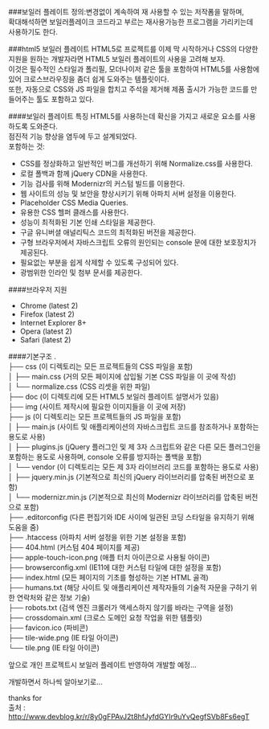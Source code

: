  ###보일러 플레이트
 정의:변경없이 계속하여 재 사용할 수 있는 저작폼을 말하며,  
 확대해석하면 보일러플레이크 코드라고 부르는 재사용가능한 프로그램을 가리키는데 사용하기도 한다.
 
 
 ###html5 보일러 플레이트
 HTML5로 프로젝트를 이제 막 시작하거나 CSS의 다양한 지원을 원하는 개발자라면 HTML5 보일러 플레이트의 사용을 고려해 보자.   
 이것은 필수적인 스타일과 폴리필, 모더나이저 같은 툴을 포함하여 HTML5를 사용함에 있어 크로스브라우징을 좀더 쉽게 도와주는 템플릿이다.  
 또한, 자동으로 CSS와 JS 파일을 합치고 주석을 제거해 제품 출시가 가능한 코드를 만들어주는 툴도 포함하고 있다.  
 
 ####보일러 플레이트 특징
HTML5를 사용하는데 확신을 가지고 새로운 요소를 사용하도록 도와준다.  
점진적 기능 향상을 염두에 두고 설계되었다.  
포함하는 것:  
- CSS를 정상화하고 일반적인 버그를 개선하기 위해 Normalize.css를 사용한다.
- 로컬 폴백과 함께 jQuery CDN을 사용한다.
- 기능 검사를 위해 Modernizr의 커스텀 빌드를 이용한다.
- 웹 사이트의 성능 및 보안을 향상시키기 위해 아파치 서버 설정을 이용한다.
- Placeholder CSS Media Queries.
- 유용한 CSS 헬퍼 클래스를 사용한다.
- 성능이 최적화된 기본 인쇄 스타일을 제공한다.
- 구글 유니버셜 애널리틱스 코드의 최적화된 버전을 제공한다.
- 구형 브라우저에서 자바스크립트 오류의 원인되는 console 문에 대한 보호장치가 제공된다.
- 필요없는 부분을 쉽게 삭제할 수 있도록 구성되어 있다.
- 광범위한 인라인 및 첨부 문서를 제공한다.
 
####브라우저 지원
- Chrome (latest 2)
- Firefox (latest 2)
- Internet Explorer 8+
- Opera (latest 2)
- Safari (latest 2)
 
 
 ####기본구조
.  
├── css  (이 디렉토리는 모든 프로젝트들의 CSS 파일을 포함)  
│   ├── main.css  (거의 모든 페이지에 삽입될 기본 CSS 파일을 이 곳에 작성)  
│   └── normalize.css  (CSS 리셋을 위한 파일)  
├── doc  (이 디렉토리에 모든 HTML5 보일러 플레이트 설명서가 있음)  
├── img  (사이트 제작시에 필요한 이미지들을 이 곳에 저장)  
├── js  (이 디렉토리는 모든 프로젝트들의 JS 파일을 포함)  
│   ├── main.js  (사이트 및 애플리케이션의 자바스크립트 코드를 참조하거나 포함하는 용도로 사용)  
│   ├── plugins.js  (jQuery 플러그인 및 제 3자 스크립트와 같은 다른 모든 플러그인을 포함하는 용도로 사용하며, console 오류를 방지하는 폴백을 포함)  
│   └── vendor  (이 디렉토리는 모든 제 3자 라이브러리 코드를 포함하는 용도로 사용)  
│       ├── jquery.min.js  (기본적으로 최신의 jQuery 라이브러리를 압축된 버전으로 포함)  
│       └── modernizr.min.js  (기본적으로 최신의 Modernizr 라이브러리를 압축된 버전으로 포함)  
├── .editorconfig  (다른 편집기와 IDE 사이에 일관된 코딩 스타일을 유지하기 위해 도움을 줌)  
├── .htaccess  (아파치 서버 설정을 위한 기본 설정을 포함)  
├── 404.html  (커스텀 404 페이지를 제공)  
├── apple-touch-icon.png  (애플 터치 아이콘으로 사용될 아이콘)  
├── browserconfig.xml  (IE11에 대한 커스텀 타일에 대한 설정을 포함)  
├── index.html  (모든 페이지의 기초를 형성하는 기본 HTML 골격)  
├── humans.txt  (해당 사이트 및 애플리케이션 제작자들의 기술적 자문을 구하기 위한 연락처와 같은 정보 기술)  
├── robots.txt  (검색 엔진 크롤러가 액세스하지 않기를 바라는 구역을 설정)  
├── crossdomain.xml  (크로스 도메인 요청 작업을 위한 템플릿)  
├── favicon.ico  (파비콘)  
├── tile-wide.png  (IE 타일 아이콘)  
└── tile.png  (IE 타일 아이콘)  


 앞으로 개인 프로젝트시 보일러 플레이트 반영하여 개발할 예정...
 
 개발하면서 하나씩 알아보기로...  
 
 
 
thanks for  
출처 : http://www.devblog.kr/r/8y0gFPAvJ2t8hfJyfdGYIr9uYvQegfSVb8Fs6egT
